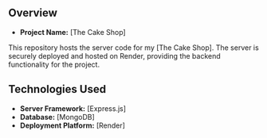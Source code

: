 ## Overview

- **Project Name:** [The Cake Shop]

This repository hosts the server code for my [The Cake Shop]. The server is securely deployed and hosted on Render, providing the backend functionality for the project.


## Technologies Used

- **Server Framework:** [Express.js]
- **Database:** [MongoDB]
- **Deployment Platform:** [Render]






